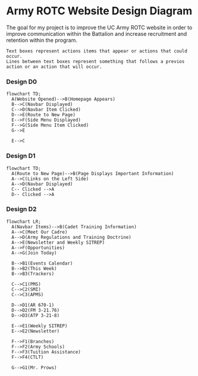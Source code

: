 # Army ROTC Website Design Diagram
The goal for my project is to improve the UC Army ROTC website in order to improve communication within the Battalion and increase recruitment and retention within the program.

```
Text boxes represent actions items that appear or actions that could occur.
Lines between text boxes represent something that follows a previos action or an action that will occur.
```

### Design D0
```mermaid
flowchart TD;
  A(Website Opened)-->B(Homepage Appears)
  B-->C(Navbar Displayed)
  C-->D(Navbar Item Clicked)
  D-->E(Route to New Page)
  E-->F(Side Menu Displayed)
  F-->G(Side Menu Item Clicked)
  G-->E

  E-->C
```


### Design D1
```mermaid
flowchart TD;
  A(Route to New Page)-->B(Page Displays Important Information)
  A-->C(Links on the Left Side)
  A-->D(Navbar Displayed)
  C-- Clicked -->A
  D-- Clicked -->A
```

### Design D2
```mermaid
flowchart LR;
  A(Navbar Items)-->B(Cadet Training Information)
  A-->C(Meet Our Cadre)
  A-->D(Army Regulations and Training Doctrine)
  A-->E(Newsletter and Weekly SITREP)
  A-->F(Opportunities)
  A-->G(Join Today)

  B-->B1(Events Calendar)
  B-->B2(This Week)
  B-->B3(Trackers)

  C-->C1(PMS)
  C-->C2(SMI)
  C-->C3(APMS)

  D-->D1(AR 670-1)
  D-->D2(FM 3-21.76)
  D-->D3(ATP 3-21-8)

  E-->E1(Weekly SITREP)
  E-->E2(Newsletter)

  F-->F1(Branches)
  F-->F2(Army Schools)
  F-->F3(Tuition Assistance)
  F-->F4(CTLT)

  G-->G1(Mr. Prows)
```
